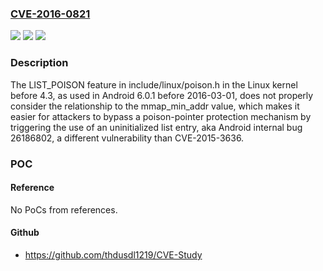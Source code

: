 ### [CVE-2016-0821](https://cve.mitre.org/cgi-bin/cvename.cgi?name=CVE-2016-0821)
![](https://img.shields.io/static/v1?label=Product&message=n%2Fa&color=blue)
![](https://img.shields.io/static/v1?label=Version&message=n%2Fa&color=blue)
![](https://img.shields.io/static/v1?label=Vulnerability&message=n%2Fa&color=brighgreen)

### Description

The LIST_POISON feature in include/linux/poison.h in the Linux kernel before 4.3, as used in Android 6.0.1 before 2016-03-01, does not properly consider the relationship to the mmap_min_addr value, which makes it easier for attackers to bypass a poison-pointer protection mechanism by triggering the use of an uninitialized list entry, aka Android internal bug 26186802, a different vulnerability than CVE-2015-3636.

### POC

#### Reference
No PoCs from references.

#### Github
- https://github.com/thdusdl1219/CVE-Study

